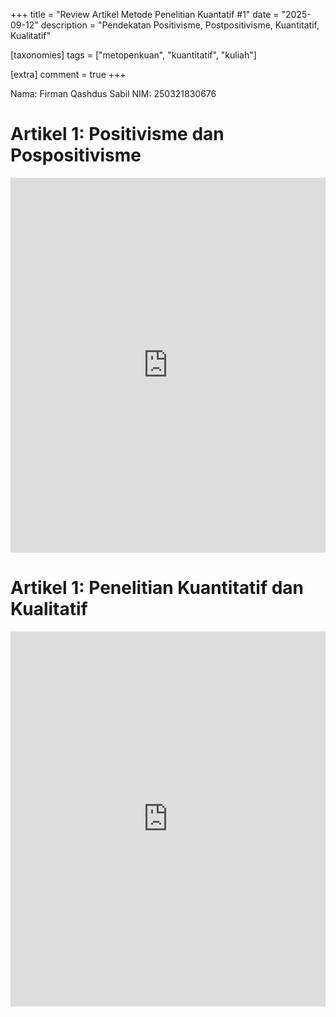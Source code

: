 +++
title = "Review Artikel Metode Penelitian Kuantatif #1"
date = "2025-09-12"
description = "Pendekatan Positivisme, Postpositivisme, Kuantitatif, Kualitatif"

[taxonomies]
tags = ["metopenkuan", "kuantitatif", "kuliah"]

[extra]
comment = true
+++

Nama: Firman Qashdus Sabil
NIM: 250321830676

# Artikel 1: Positivisme dan Pospositivisme
<iframe src="https://drive.google.com/file/d/1RhPmzFOCxzCYNaaR5dTnW71iQljV3rkG/preview" width="100%" height="600" allow="autoplay" frameborder="0"></iframe>

# Artikel 1: Penelitian Kuantitatif dan Kualitatif
<iframe src="https://drive.google.com/file/d/15X5asdWvdL0grU4WVX27fPpd0_RNG2ZK/preview" width="100%" height="600" allow="autoplay" frameborder="0"></iframe>
